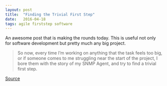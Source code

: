 ```yaml
---
layout: post
title:  "Finding the Trivial First Step"
date:   2016-04-18
tags: agile firststep software
---
```

An awesome post that is making the rounds today. This is useful not only for software development but pretty much any big project.

>So now, every time I’m working on anything that the task feels too big, or if someone comes to me struggling near the start of the project, I bore them with the story of my SNMP Agent, and try to find a trivial first step.

[Source](https://medium.com/@dermdaly/on-looking-up-a-mountain-a0f29a87221)
